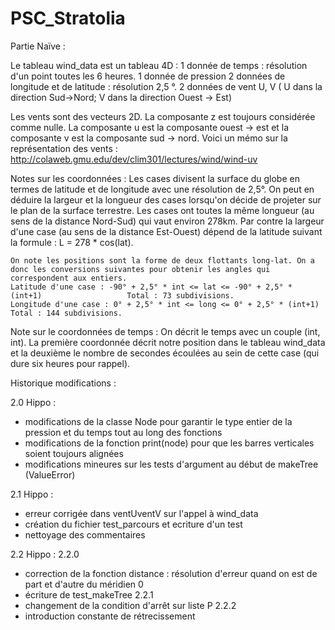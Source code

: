 # PSC_Stratolia
Partie Naïve :


Le tableau wind_data est un tableau 4D :
    1 donnée de temps : résolution d'un point toutes les 6 heures.
    1 donnée de pression 
    2 données de longitude et de latitude : résolution  2,5 °.
    2 données de vent U, V ( U dans la direction Sud->Nord; V dans la direction Ouest -> Est)
    

Les vents sont des vecteurs 2D. La composante z est toujours considérée comme nulle. 
La composante u est la composante ouest -> est et la composante v est la composante sud -> nord.
Voici un mémo sur la représentation des vents : http://colaweb.gmu.edu/dev/clim301/lectures/wind/wind-uv

Notes sur les coordonnées : 
    Les cases divisent la surface du globe en termes de latitude et de longitude avec une résolution de 2,5°. On peut en déduire la largeur et la longueur des cases lorsqu'on décide de projeter sur le plan de la surface terrestre. Les cases ont toutes la même longueur (au sens de la distance Nord-Sud) qui vaut environ 278km. Par contre la largeur d'une case (au sens de la distance Est-Ouest) dépend de la latitude suivant la formule : L = 278 * cos(lat).

    On note les positions sont la forme de deux flottants long-lat. On a donc les conversions suivantes pour obtenir les angles qui correspondent aux entiers.
    Latitude d'une case : -90° + 2,5° * int <= lat <= -90° + 2,5° * (int+1)                   Total : 73 subdivisions.
    Longitude d'une case : 0° + 2,5° * int <= long <= 0° + 2,5° * (int+1)                     Total : 144 subdivisions.
    
Note sur le coordonnées de temps : 
    On décrit le temps avec un couple (int, int). La première coordonnée décrit notre position dans le tableau wind_data et la deuxième le nombre de secondes écoulées au sein de cette case (qui dure six heures pour rappel).



Historique modifications : 

2.0 Hippo : 
- modifications de la classe Node pour garantir le type entier de la pression et du temps tout au long des fonctions
- modifications de la fonction print(node) pour que les barres verticales soient toujours alignées 
- modifications mineures sur les tests d'argument au début de makeTree (ValueError)

2.1 Hippo :
- erreur corrigée dans ventUventV sur l'appel à wind_data
- création du fichier test_parcours et ecriture d'un test
- nettoyage des commentaires

2.2 Hippo : 
2.2.0
- correction de la fonction distance : résolution d'erreur quand on est de part et d'autre du méridien 0
- écriture de test_makeTree
2.2.1
- changement de la condition d'arrêt sur liste P
2.2.2
- introduction constante de rétrecissement

